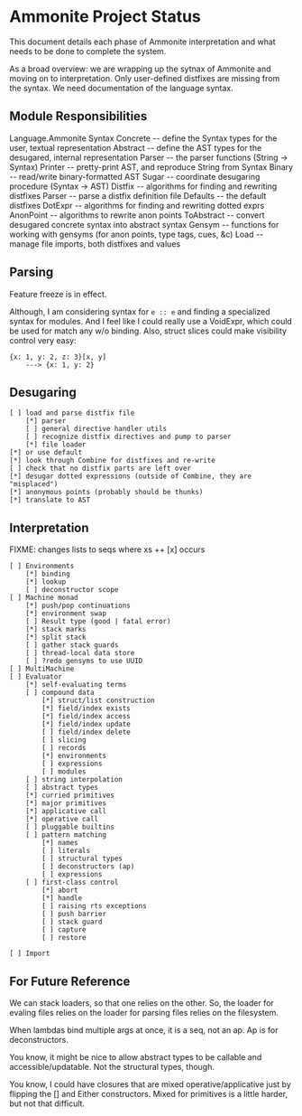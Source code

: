 Ammonite Project Status
=======================

This document details each phase of Ammonite interpretation and what needs to be done to complete the system.

As a broad overview: we are wrapping up the sytnax of Ammonite and moving on to interpretation.
Only user-defined distfixes are missing from the syntax.
We need documentation of the language syntax.

Module Responsibilities
-----------------------

Language.Ammonite
	Syntax
		Concrete -- define the Syntax types for the user, textual representation
		Abstract -- define the AST types for the desugared, internal representation
		Parser -- the parser functions (String -> Syntax)
		Printer -- pretty-print AST, and reproduce String from Syntax
		Binary -- read/write binary-formatted AST
		Sugar -- coordinate desugaring procedure (Syntax -> AST)
			Distfix -- algorithms for finding and rewriting distfixes
				Parser -- parse a distfix definition file
				Defaults -- the default distfixes
			DotExpr -- algorithms for finding and rewriting dotted exprs
			AnonPoint -- algorithms to rewrite anon points
			ToAbstract -- convert desugared concrete syntax into abstract syntax
	Gensym -- functions for working with gensyms (for anon points, type tags, cues, &c)
	Load -- manage file imports, both distfixes and values


Parsing
-------

Feature freeze is in effect.

Although, I am considering syntax for `e :: e` and finding a specialized syntax for modules.
And I feel like I could really use a VoidExpr, which could be used for match any w/o binding. 
Also, struct slices could make visibility control very easy:

```
{x: 1, y: 2, z: 3}[x, y]
  	---> {x: 1, y: 2}
```


Desugaring
----------

	[ ] load and parse distfix file
		[*] parser
		[ ] general directive handler utils
		[ ] recognize distfix directives and pump to parser
		[*] file loader
	[*] or use default
	[*] look through Combine for distfixes and re-write
	[ ] check that no distfix parts are left over
	[*] desugar dotted expressions (outside of Combine, they are "misplaced")
	[*] anonymous points (probably should be thunks)
	[*] translate to AST


Interpretation
--------------

FIXME: changes lists to seqs where xs ++ [x] occurs

	[ ] Environments
		[*] binding
		[*] lookup
		[ ] deconstructor scope
	[ ] Machine monad
		[*] push/pop continuations
		[*] environment swap
		[ ] Result type (good | fatal error)
		[*] stack marks
		[*] split stack
		[ ] gather stack guards
		[ ] thread-local data store
		[ ] ?redo gensyms to use UUID
	[ ] MultiMachine
	[ ] Evaluator
		[*] self-evaluating terms
		[ ] compound data
			[*] struct/list construction
			[*] field/index exists
			[*] field/index access
			[*] field/index update
			[ ] field/index delete
			[ ] slicing
			[ ] records
			[*] environments
			[ ] expressions
			[ ] modules
		[ ] string interpolation
		[ ] abstract types
		[*] curried primitives
		[*] major primitives
		[*] applicative call
		[*] operative call
		[ ] pluggable builtins
		[ ] pattern matching
			[*] names
			[ ] literals
			[ ] structural types
			[ ] deconstructors (ap)
			[ ] expressions
		[ ] first-class control
			[*] abort
			[*] handle
			[ ] raising rts exceptions
			[ ] push barrier
			[ ] stack guard
			[ ] capture
			[ ] restore

	[ ] Import


For Future Reference
--------------------

We can stack loaders, so that one relies on the other.
So, the loader for evaling files relies on the loader for parsing files relies on the filesystem.

When lambdas bind multiple args at once, it is a seq, not an ap. Ap is for deconstructors.

You know, it might be nice to allow abstract types to be callable and accessible/updatable.
Not the structural types, though.

You know, I could have closures that are mixed operative/applicative just by flipping the [] and Either constructors.
Mixed for primitives is a little harder, but not that difficult.